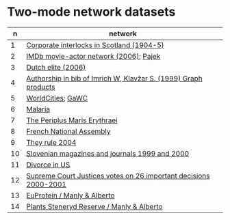 # Two-mode network datasets


|  n | network  |
|----|----------|
|  1 | [Corporate interlocks in Scotland (1904-5)](http://vlado.fmf.uni-lj.si/pub/networks/data/esna/scotland.htm)    |
|  2 | [IMDb movie-actor network (2006)](http://mozart.diei.unipg.it/gdcontest/contest2005/gdevolving2005.html); [Pajek](http://vlado.fmf.uni-lj.si/pub/networks/data/GD/gd05/imdb.zip)   |
|  3 | [Dutch elite (2006)](http://vlado.fmf.uni-lj.si/pub/networks/data/2mode/DutchElite.htm)   |
|  4 | [Authorship in bib of Imrich W, Klavžar S. (1999) Graph products](http://vlado.fmf.uni-lj.si/pub/networks/data/2mode/Sandi/Sandi.htm)    |
|  5 | [WorldCities](http://vlado.fmf.uni-lj.si/pub/networks/data/mix/mixed.htm); [GaWC](https://www.lboro.ac.uk/microsites/geography/gawc/data.html)   |  
|  6 | [Malaria](http://vladowiki.fmf.uni-lj.si/doku.php?id=pajek:data:conv#malaria)   | 
|  7 | [The Periplus Maris Erythraei](https://bora.uib.no/bora-xmlui/handle/1956/11470)   |
|  8 | [French National Assembly](https://netset.telecom-paris.fr/pages/national_assembly.html)   |
|  9 | [They rule 2004](http://vladowiki.fmf.uni-lj.si/doku.php?id=pajek:nets:mix:trule) |
| 10 | [Slovenian magazines and journals 1999 and 2000](http://vlado.fmf.uni-lj.si/pub/networks/data/2mode/journals.htm)  |
| 11 | [Divorce in US](http://vlado.fmf.uni-lj.si/pub/networks/data/2mode/divorce.net)  |
| 12 | [Supreme Court Justices votes on 26 important decisions 2000-2001](http://vlado.fmf.uni-lj.si/pub/networks/data/GBM/SupremeCourt/SupremeCourt.net)  |
| 13 | [EuProtein / Manly & Alberto](https://github.com/bavla/NormNet/blob/main/data/Manly&Alberto/README.md#euprotein) |
| 14 | [Plants Steneryd Reserve / Manly & Alberto](https://github.com/bavla/NormNet/tree/main/data/Manly%26Alberto#plants-steneryd-reserve)  |
